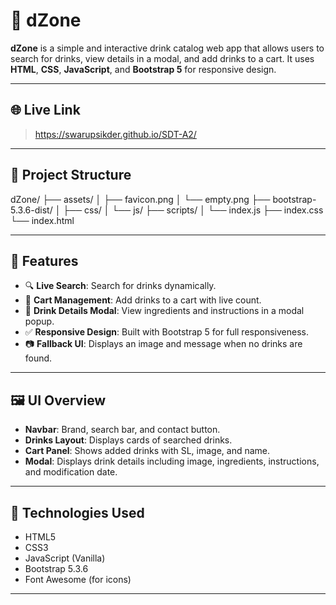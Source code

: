 # 🥤 dZone

**dZone** is a simple and interactive drink catalog web app that allows users to search for drinks, view details in a modal, and add drinks to a cart. It uses **HTML**, **CSS**, **JavaScript**, and **Bootstrap 5** for responsive design.

---

## 🌐 Live Link

> https://swarupsikder.github.io/SDT-A2/

---

## 📁 Project Structure

dZone/
├── assets/
│ ├── favicon.png
│ └── empty.png
├── bootstrap-5.3.6-dist/
│ ├── css/
│ └── js/
├── scripts/
│ └── index.js
├── index.css
└── index.html



---

## 🚀 Features

- 🔍 **Live Search**: Search for drinks dynamically.
- 🛒 **Cart Management**: Add drinks to a cart with live count.
- 🍹 **Drink Details Modal**: View ingredients and instructions in a modal popup.
- ✅ **Responsive Design**: Built with Bootstrap 5 for full responsiveness.
- 📷 **Fallback UI**: Displays an image and message when no drinks are found.

---

## 🖼️ UI Overview

- **Navbar**: Brand, search bar, and contact button.
- **Drinks Layout**: Displays cards of searched drinks.
- **Cart Panel**: Shows added drinks with SL, image, and name.
- **Modal**: Displays drink details including image, ingredients, instructions, and modification date.

---

## 🔧 Technologies Used

- HTML5
- CSS3
- JavaScript (Vanilla)
- Bootstrap 5.3.6
- Font Awesome (for icons)

---

